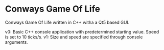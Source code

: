 # Conways Game Of Life
Conways Game Of Life written in C++ witha a Qt5 based GUI.

v0: Basic C++ console application with predetermined starting value. Speed is set to 10 ticks/s.
v1: Size and speed are specified through console arguments.
